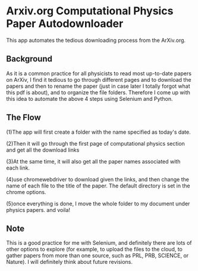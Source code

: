 # Arxiv.org Computational Physics Paper Autodownloader
This app automates the tedious downloading process from the ArXiv.org.



## Background 
As it is a common practice for all physicists to read most up-to-date papers on ArXiv, I find it tedious to go through different pages and to download the papers and then to rename the paper (just in case later I totally forgot what this pdf is about), and to organize the file folders. Therefore I come up with this idea to automate the above 4 steps using Selenium and Python. 



## The Flow
(1)The app will first create a folder with the name specified as today's date.

(2)Then it will go through the first page of computational physics section and get all the download links

(3)At the same time, it will also get all the paper names associated with each link.

(4)use chromewebdriver to download given the links, and then change the name of each file to the title of the paper. The default directory is set in the chrome options.

(5)once everything is done, I move the whole folder to my document under physics papers.
and voila!

## Note
This is a good practice for me with Selenium, and definitely there are lots of other options to explore (for example, to upload the files to the cloud, to gather papers from more than one source, such as PRL, PRB, SCIENCE, or Nature). I will definitely think about future revisions.

